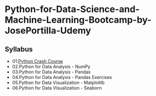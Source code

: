 # Python-for-Data-Science-and-Machine-Learning-Bootcamp-by-JosePortilla-Udemy

## Syllabus
  - 01.[Python Crash Course](https://github.com/pramit026/Python-for-Data-Science-and-Machine-Learning-Bootcamp-by-JosePortilla-Udemy/tree/main/01.Python-Crash-Course)
  - 02.Python for Data Analysis - NumPy
  - 03.Python for Data Analysis - Pandas
  - 04.Python for Data Analysis - Pandas Exercises
  - 05.Python for Data Visualization - Matplotlib
  - 06.Python for Data Visualization - Seaborn
